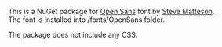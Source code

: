 This is a NuGet package for <a href="http://www.google.com/fonts/specimen/Open+Sans">Open Sans</a> font by <a href="http://www.monotype.com/studio/steve-matteson">Steve Matteson</a>.  
The font is installed into /fonts/OpenSans folder.

The package does not include any CSS.